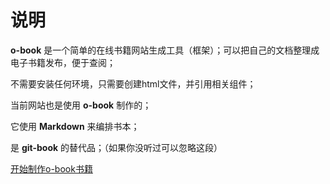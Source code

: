 # 说明

**o-book** 是一个简单的在线书籍网站生成工具（框架）；可以把自己的文档整理成电子书籍发布，便于查阅；

不需要安装任何环境，只需要创建html文件，并引用相关组件；

当前网站也是使用 **o-book** 制作的；

它使用 **Markdown** 来编排书本；

是 **git-book** 的替代品；（如果你没听过可以忽略这段）

[开始制作o-book书籍](./ready.md)